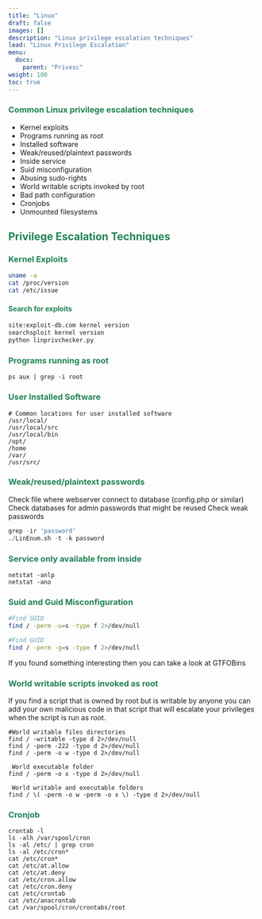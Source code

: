 ```yaml
---
title: "Linux"
draft: false
images: []
description: "Linux privilege escalation techniques"
lead: "Linux Privilege Escalation"
menu:
  docs:
    parent: "Privesc"
weight: 100
toc: true
---
```


### <span style="color:#208355">Common Linux privilege escalation techniques
* Kernel exploits
* Programs running as root
* Installed software
* Weak/reused/plaintext passwords
* Inside service
* Suid misconfiguration
* Abusing sudo-rights
* World writable scripts invoked by root
* Bad path configuration
* Cronjobs
* Unmounted filesystems

## <span style="color:#208355">Privilege Escalation Techniques
### <span style="color:#208355">Kernel Exploits
```bash
uname -a
cat /proc/version
cat /etc/issue
```
#### <span style="color:#208355">Search for exploits
```bash
site:exploit-db.com kernel version
searchsploit kernel version
python linprivchecker.py 
```
### <span style="color:#208355">Programs running as root
```
ps aux | grep -i root
```
### <span style="color:#208355">User Installed Software
```
# Common locations for user installed software
/usr/local/
/usr/local/src
/usr/local/bin
/opt/
/home
/var/
/usr/src/
```
### <span style="color:#208355">Weak/reused/plaintext passwords
Check file where webserver connect to database (config.php or similar)
Check databases for admin passwords that might be reused
Check weak passwords
```python
grep -ir 'password'
./LinEnum.sh -t -k password
```
### <span style="color:#208355">Service only available from inside
```
netstat -anlp
netstat -ano
```
### <span style="color:#208355">Suid and Guid Misconfiguration
```bash
#Find SUID
find / -perm -u=s -type f 2>/dev/null

#Find GUID
find / -perm -g=s -type f 2>/dev/null
```
If you found something interesting then you can take a look at GTFOBins
### <span style="color:#208355">World writable scripts invoked as root
If you find a script that is owned by root but is writable by anyone you can add your own malicious code in that script that will escalate your privileges when the script is run as root.
```
#World writable files directories
find / -writable -type d 2>/dev/null
find / -perm -222 -type d 2>/dev/null
find / -perm -o w -type d 2>/dev/null

 World executable folder
find / -perm -o x -type d 2>/dev/null

 World writable and executable folders
find / \( -perm -o w -perm -o x \) -type d 2>/dev/null
```
### <span style="color:#208355">Cronjob
```
crontab -l
ls -alh /var/spool/cron
ls -al /etc/ | grep cron
ls -al /etc/cron*
cat /etc/cron*
cat /etc/at.allow
cat /etc/at.deny
cat /etc/cron.allow
cat /etc/cron.deny
cat /etc/crontab
cat /etc/anacrontab
cat /var/spool/cron/crontabs/root
```